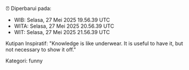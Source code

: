 ⏰ Diperbarui pada:
- WIB: Selasa, 27 Mei 2025 19.56.39 UTC
- WITA: Selasa, 27 Mei 2025 20.56.39 UTC
- WIT: Selasa, 27 Mei 2025 21.56.39 UTC

Kutipan Inspiratif:
"Knowledge is like underwear. It is useful to have it, but not necessary to show it off."


Kategori: funny

